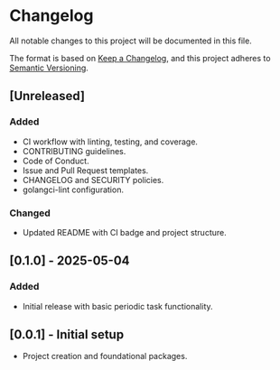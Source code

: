 # Changelog

All notable changes to this project will be documented in this file.

The format is based on [Keep a Changelog](https://keepachangelog.com/en/1.1.0/), and this project adheres to [Semantic Versioning](https://semver.org/spec/v2.0.0.html).

## [Unreleased]

### Added
- CI workflow with linting, testing, and coverage.
- CONTRIBUTING guidelines.
- Code of Conduct.
- Issue and Pull Request templates.
- CHANGELOG and SECURITY policies.
- golangci-lint configuration.

### Changed
- Updated README with CI badge and project structure.

## [0.1.0] - 2025-05-04

### Added
- Initial release with basic periodic task functionality.

## [0.0.1] - Initial setup
- Project creation and foundational packages.
